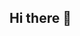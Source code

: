 ## Hi there 👋

<!--
**Harikrishna2706/Harikrishna2706** is a ✨ _special_ ✨ repository because its `README.md` (this file) appears on your GitHub profile.
welcome to my profile
Here are some ideas to get you started:

- 🔭 I’m currently working on ...
- 🌱 I’m currently learning ...
- 👯 I’m looking to collaborate on ...
- 🤔 I’m looking for help with ...
- 💬 Ask me about ...
- 📫 How to reach me: ...
- 😄 Pronouns: ...
- ⚡ Fun fact: ...
-->
